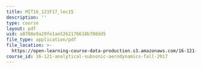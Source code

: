 ```yaml
---
title: MIT16_121F17_lec15
description: ''
type: course
layout: pdf
uid: a0788e9a29fe1ae5262176610b780dd5
file_type: application/pdf
file_location: >-
  https://open-learning-course-data-production.s3.amazonaws.com/16-121-analytical-subsonic-aerodynamics-fall-2017/a0788e9a29fe1ae5262176610b780dd5_MIT16_121F17_lec15.pdf
course_id: 16-121-analytical-subsonic-aerodynamics-fall-2017
---
```

